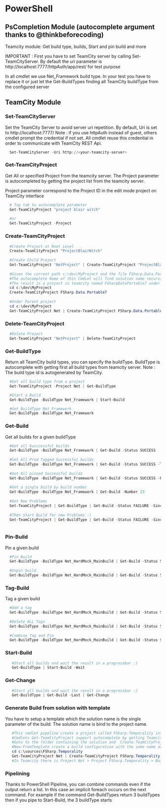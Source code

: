 # PowerShell

## PsCompletion Module (autocomplete argument thanks to @thinkbeforecoding)

Teamcity module: Get build type, builds, Start and pin build and more

IMPORTANT :
First you have to set TeamCity server by calling Set-TeamCityServer. By default the uri parameter is http://localhost:7777/httpAuth/app/rest/ for test purpose

In all cmdlet we use Net_Framework build type. In your test you have to replace it or just let the Get-BuildTypes finding all TeamCity buildType from the configured server

## TeamCity Module

### Set-TeamCityServer
Set the TeamCity Server to avoid server uri repetition. By default, Uri is set to http://localhost:7777/
Note : if you use httpAuth instead of guest, others cmdlet prompt the credential if not set. All cmdlet reuse this credential in order to communicate with TeamCity REST Api.

```powershell
  Set-TeamCityServer -Uri http://<your-teamcity-server>
```

### Get-TeamCityProject
Get All or specified Project from the teamcity server. The Project parameter is autocompleted by getting the project list from the teamcity server.

Project parameter correspond to the Project ID in the edit mode project on TeamCity interface

```powershell
  # Tap tab to autocomplete parameter
  Get-TeamCityProject "project blair witch"
  
  #or
  Get-TeamCityProject -Project
```

### Create-TeamCityProject
```powershell
  #Create Project at Root Level
  Create-TeamCityProject "ProjectBlairWitch"
  
  #Create Child Project
  Get-TeamCityProject "NetProject" | Create-TeamCityProject "ProjectBlairWitch"
  
  #Given the current path c:\dev\MyProject and the file FSharp.Data.Portable7.sln
  #The autocomplete Name of this CmdLet will find solution name recursively when press tab
  #The result is a project in teamcity named FSharpDataPortable7 under Root project
  cd c:\dev\MyProject
  Create-TeamCityProject FSharp.Data.Portable7
  
  #Under Parent project
  cd c:\dev\MyProject
  Get-TeamCityProject Net | Create-TeamCityProject FSharp.Data.Portable7
```

### Delete-TeamCityProject
```powershell
  #Delete Project
  Get-TeamCityProject "NetProject" | Delete-TeamCityProject
```

### Get-BuildType 
Return all TeamCity build types, you can specify the buildType. BuildType is autocomplete with getting first all build types from teamcity server.
Note : The build type id is autogenerated by TeamCity.

```powershell
  #Get all build type from a project
  Get-TeamCityProject -Project Net | Get-BuildType

  #Start a Build
  Get-BuildType -BuildType Net_Framework | Start-Build

  #Get BuildType Net_Framework
  Get-BuildType -BuildType Net_Framework
```

### Get-Build
Get all builds for a given buildType

```powershell
  #Get all Succcessful builds
  Get-BuildType -BuildType Net_Framework | Get-Build -Status SUCCESS
  
  #Get All Prod Tagged Successful builds
  Get-BuildType -BuildType Net_Framework | Get-Build -Status SUCCESS -Tags @('Prod')
  
  #Get All pinned Successful builds
  Get-BuildType -BuildType Net_Framework | Get-Build -Status SUCCESS -Pinned
  
  #Get a single build by build number
  Get-BuildType -BuildType Net_Framework | Get-Build -Number 23
  
  #Get New Problems
  Get-TeamCityProject | Get-BuildType | Get-Build -Status FAILURE -SinceLastSuccessful
  
  #Then Start Build for new Problems :)
  Get-TeamCityProject | Get-BuildType | Get-Build -Status FAILURE -SinceLastSuccessful | Start-Build -Wait
  
```
### Pin-Build
Pin a given build
  
```powershell
  #Pin Build
  Get-BuildType -BuildType Net_HardMock_MainBuild | Get-Build -Status SUCCESS -Last | Pin-Build
  
  #Unpin build
  Get-BuildType -BuildType Net_HardMock_MainBuild | Get-Build -Status SUCCESS -Last | Pin-Build -Delete
```

### Tag-Build

Tag a given build

```powershell
  #Add a tag
  Get-BuildType -BuildType Net_HardMock_MainBuild | Get-Build -Status SUCCESS -Last | Tag-Build -Tag 'Prod'
  
  #Delete ALL Tags
  Get-BuildType -BuildType Net_HardMock_MainBuild | Get-Build -Status SUCCESS -Last | Tag-Build -Delete
  
  #Combine Tag and Pin
  Get-BuildType -BuildType Net_HardMock_MainBuild | Get-Build -Status SUCCESS -Last | Tag-Build -Tag 'Prod' | Pin-Build
```

### Start-Build

```powershell
   #Start all builds and wait the result in a progressbar :)
   Get-BuildType | Start-Build -Wait
```

### Get-Change
```powershell
   #Start all builds and wait the result in a progressbar :)
   Get-BuildType | Get-Build -Last | Get-Change
```

### Generate Build from solution with template
You have to setup a template which the solution name is the single parameter of the build.
The solution name is bind to the project name.

```powershell
   #This cmdlet pipeline create a project called FSharp.Temporality into Net project with the template Net_Build.
   #Cmdlets Get-TeamCityProject support autocomplete by getting Teamcity Projects, Create-Team
   #Goto to the folder containing the solution and  Create-TeamCityProject find the solution
   #New-FromTemplate create a build configuration with the same name as given template
   cd c:\sources\FSharp.Temporality
   Get-TeamCityProject Net | Create-TeamCityProject FSharp.Temporality | New-FromTemplate Net_Build
   #In Teamcity there is Project Net > Project FSharp.Temporality > Build
```

### Pipelining
  Thanks to PowerShell Pipeline, you can combine commands even if the output return a list. In this case an implicit foreach occurs on the next command. For example if the command Get-BuildTypes return 3 buildTypes then if you pipe to Start-Build, the 3 buildType starts